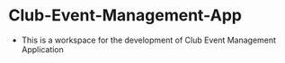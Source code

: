 # Club-Event-Management-App
- This is a workspace for the development of Club Event Management Application
